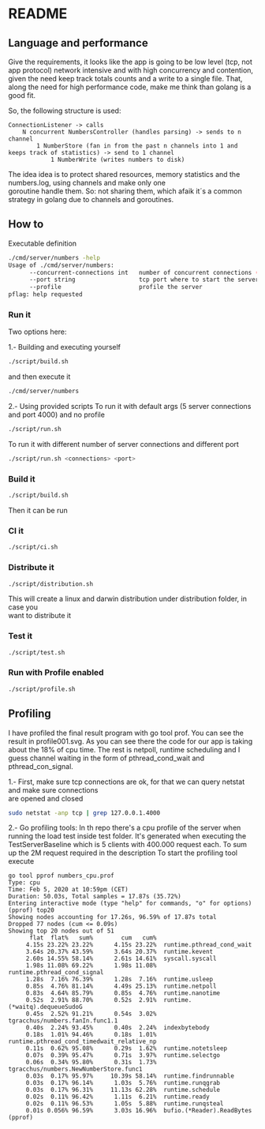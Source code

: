 # README

## Language and performance
Give the requirements, it looks like the app is going to be low level (tcp, not app protocol) network intensive and with high concurrency and contention, given the need keep track totals counts and a write to a single file. That, along the need for high performance code, make me think than golang is a good fit.

So, the following structure is used:
```
ConnectionListener -> calls
    N concurrent NumbersController (handles parsing) -> sends to n channel
        1 NumberStore (fan in from the past n channels into 1 and keeps track of statistics) -> send to 1 channel
            1 NumberWrite (writes numbers to disk)
```

The idea idea is to protect shared resources, memory statistics and the numbers.log, using channels and make only one   
goroutine handle them. So: not sharing them, which afaik it´s a common strategy in golang due to channels and goroutines.

## How to
Executable definition
```bash
./cmd/server/numbers -help
Usage of ./cmd/server/numbers:
      --concurrent-connections int   number of concurrent connections (default 5)
      --port string                  tcp port where to start the server (default "4000")
      --profile                      profile the server
pflag: help requested
```

### Run it    
Two options here:

1.- Building and executing yourself 
```bash
./script/build.sh
```
and then execute it 
```bash
./cmd/server/numbers 
```

2.- Using provided scripts
To run it with default args (5 server connections and port 4000) and no profile
```bash
./script/run.sh
```
To run it with different number of server connections and different port
```bash
./script/run.sh <connections> <port>
```

### Build it    
```bash
./script/build.sh
```
Then it can be run

### CI it    
```bash
./script/ci.sh
```

### Distribute it    
```bash
./script/distribution.sh
```
This will create a linux and darwin distribution under distribution folder, in case you  
want to distribute it

### Test it    
```bash
./script/test.sh
```

### Run with Profile enabled 
```bash
./script/profile.sh
```


## Profiling
I have profiled the final result program with go tool prof. You can see the result in profile001.svg.
As you can see there the code for our app is taking about the 18% of cpu time. The rest is
netpoll, runtime scheduling and I guess channel waiting in the form of pthread_cond_wait and pthread_con_signal.


1.- First, make sure tcp connections are ok, for that we can query netstat and make sure connections   
are opened and closed
```bash
sudo netstat -anp tcp | grep 127.0.0.1.4000
```
2.- Go profiling tools:
In th repo there's a cpu profile of the server when running the load test inside test folder.
It's generated when executing the TestServerBaseline which is 5 clients with 400.000 request each.
To sum up the 2M request required in the description
To start the profiling tool execute
```
go tool pprof numbers_cpu.prof
Type: cpu
Time: Feb 5, 2020 at 10:59pm (CET)
Duration: 50.03s, Total samples = 17.87s (35.72%)
Entering interactive mode (type "help" for commands, "o" for options)
(pprof) top20
Showing nodes accounting for 17.26s, 96.59% of 17.87s total
Dropped 77 nodes (cum <= 0.09s)
Showing top 20 nodes out of 51
      flat  flat%   sum%        cum   cum%
     4.15s 23.22% 23.22%      4.15s 23.22%  runtime.pthread_cond_wait
     3.64s 20.37% 43.59%      3.64s 20.37%  runtime.kevent
     2.60s 14.55% 58.14%      2.61s 14.61%  syscall.syscall
     1.98s 11.08% 69.22%      1.98s 11.08%  runtime.pthread_cond_signal
     1.28s  7.16% 76.39%      1.28s  7.16%  runtime.usleep
     0.85s  4.76% 81.14%      4.49s 25.13%  runtime.netpoll
     0.83s  4.64% 85.79%      0.85s  4.76%  runtime.nanotime
     0.52s  2.91% 88.70%      0.52s  2.91%  runtime.(*waitq).dequeueSudoG
     0.45s  2.52% 91.21%      0.54s  3.02%  tgracchus/numbers.fanIn.func1.1
     0.40s  2.24% 93.45%      0.40s  2.24%  indexbytebody
     0.18s  1.01% 94.46%      0.18s  1.01%  runtime.pthread_cond_timedwait_relative_np
     0.11s  0.62% 95.08%      0.29s  1.62%  runtime.notetsleep
     0.07s  0.39% 95.47%      0.71s  3.97%  runtime.selectgo
     0.06s  0.34% 95.80%      0.31s  1.73%  tgracchus/numbers.NewNumberStore.func1
     0.03s  0.17% 95.97%     10.39s 58.14%  runtime.findrunnable
     0.03s  0.17% 96.14%      1.03s  5.76%  runtime.runqgrab
     0.03s  0.17% 96.31%     11.13s 62.28%  runtime.schedule
     0.02s  0.11% 96.42%      1.11s  6.21%  runtime.ready
     0.02s  0.11% 96.53%      1.05s  5.88%  runtime.runqsteal
     0.01s 0.056% 96.59%      3.03s 16.96%  bufio.(*Reader).ReadBytes
(pprof)
```

